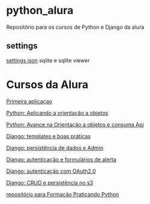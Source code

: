 # python_alura
Repositório para os cursos de Python e Django da alura

##  settings 
[settings json](https://github.com/luizomf/cursopython2023/blob/main/.vscode/settings.json)
sqlite e sqlite viewer

# Cursos da Alura

[Primeira aplicaçao](https://cursos.alura.com.br/course/python-crie-sua-primeira-aplicacao)

[Python: Aplicando a orientação a objetos](https://cursos.alura.com.br/course/python-aplicando-orientacao-objetos)

[Python: Avance na Orientação a objetos e consuma Api](https://cursos.alura.com.br/course/python-avance-orientacao-objetos-consuma-api)

[Django: templates e boas práticas](https://cursos.alura.com.br/course/django-templates-boas-praticas)

[Django: persistência de dados e Admin](https://cursos.alura.com.br/course/django-persistencia-dados-admin)

[Django: autenticação e formulários de alerta](https://cursos.alura.com.br/course/django-autenticacao-formularios-alerta)

[Django: autenticação com OAuth2.0](https://cursos.alura.com.br/course/django-autenticacao-oauth2-0)

[Django: CRUD e persistência no s3](https://cursos.alura.com.br/course/django-crud-persistencia-s3)

[repositório para Formação Praticando Python](https://github.com/ronaldodeschain/formacao_praticando_python)
